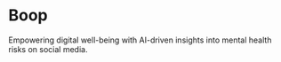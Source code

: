 # Boop
Empowering digital well-being with AI-driven insights into mental health risks on social media.
